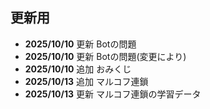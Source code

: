 ## 更新用
* **2025/10/10** 更新 Botの問題
* **2025/10/10** 更新 Botの問題(変更により)
* **2025/10/10** 追加 おみくじ
* **2025/10/13** 追加 マルコフ連鎖
* **2025/10/13** 更新 マルコフ連鎖の学習データ
